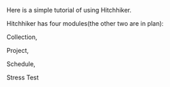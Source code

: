 Here is a simple tutorial of using Hitchhiker.

Hitchhiker has four modules(the other two are in plan):

Collection,

Project,

Schedule,

Stress Test
